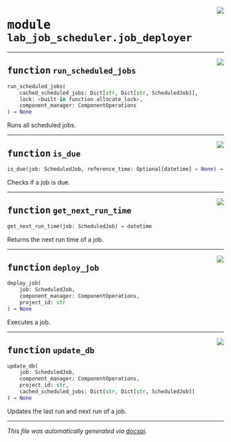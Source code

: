 <!-- markdownlint-disable -->

<a href="https://github.com/khulnasoft/docknet/blob/main/components/lab-job-scheduler/backend/src/lab_job_scheduler/job_deployer.py#L0"><img align="right" style="float:right;" src="https://img.shields.io/badge/-source-cccccc?style=flat-square"></a>

# <kbd>module</kbd> `lab_job_scheduler.job_deployer`





---

<a href="https://github.com/khulnasoft/docknet/blob/main/components/lab-job-scheduler/backend/src/lab_job_scheduler/job_deployer.py#L13"><img align="right" style="float:right;" src="https://img.shields.io/badge/-source-cccccc?style=flat-square"></a>

## <kbd>function</kbd> `run_scheduled_jobs`

```python
run_scheduled_jobs(
    cached_scheduled_jobs: Dict[str, Dict[str, ScheduledJob]],
    lock: <built-in function allocate_lock>,
    component_manager: ComponentOperations
) → None
```

Runs all scheduled jobs. 


---

<a href="https://github.com/khulnasoft/docknet/blob/main/components/lab-job-scheduler/backend/src/lab_job_scheduler/job_deployer.py#L28"><img align="right" style="float:right;" src="https://img.shields.io/badge/-source-cccccc?style=flat-square"></a>

## <kbd>function</kbd> `is_due`

```python
is_due(job: ScheduledJob, reference_time: Optional[datetime] = None) → bool
```

Checks if a job is due. 


---

<a href="https://github.com/khulnasoft/docknet/blob/main/components/lab-job-scheduler/backend/src/lab_job_scheduler/job_deployer.py#L36"><img align="right" style="float:right;" src="https://img.shields.io/badge/-source-cccccc?style=flat-square"></a>

## <kbd>function</kbd> `get_next_run_time`

```python
get_next_run_time(job: ScheduledJob) → datetime
```

Returns the next run time of a job. 


---

<a href="https://github.com/khulnasoft/docknet/blob/main/components/lab-job-scheduler/backend/src/lab_job_scheduler/job_deployer.py#L46"><img align="right" style="float:right;" src="https://img.shields.io/badge/-source-cccccc?style=flat-square"></a>

## <kbd>function</kbd> `deploy_job`

```python
deploy_job(
    job: ScheduledJob,
    component_manager: ComponentOperations,
    project_id: str
) → None
```

Executes a job. 


---

<a href="https://github.com/khulnasoft/docknet/blob/main/components/lab-job-scheduler/backend/src/lab_job_scheduler/job_deployer.py#L55"><img align="right" style="float:right;" src="https://img.shields.io/badge/-source-cccccc?style=flat-square"></a>

## <kbd>function</kbd> `update_db`

```python
update_db(
    job: ScheduledJob,
    component_manager: ComponentOperations,
    project_id: str,
    cached_scheduled_jobs: Dict[str, Dict[str, ScheduledJob]]
) → None
```

Updates the last run and next run of a job. 




---

_This file was automatically generated via [docsai](https://github.com/khulnasoft/docsai)._
